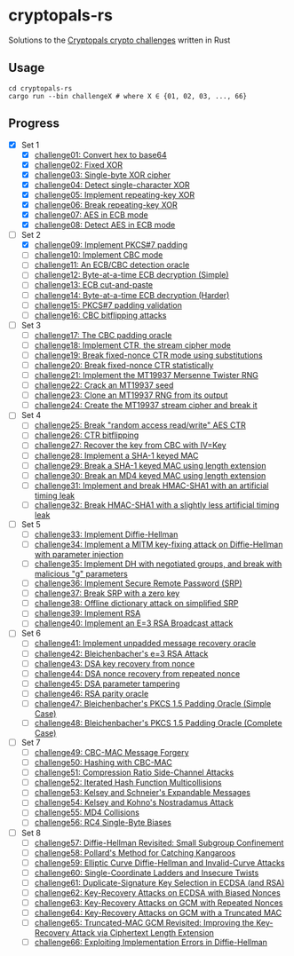 # cryptopals-rs
Solutions to the [Cryptopals crypto challenges](https://cryptopals.com/) written in Rust

## Usage

```
cd cryptopals-rs
cargo run --bin challengeX # where X ∈ {01, 02, 03, ..., 66}
```

## Progress 

- [x] Set 1 
    - [x] [challenge01: Convert hex to base64](https://cryptopals.com/sets/1/challenges/1)
    - [x] [challenge02: Fixed XOR](https://cryptopals.com/sets/1/challenges/2)
    - [x] [challenge03: Single-byte XOR cipher](https://cryptopals.com/sets/1/challenges/3)
    - [x] [challenge04: Detect single-character XOR](https://cryptopals.com/sets/1/challenges/4)
    - [x] [challenge05: Implement repeating-key XOR](https://cryptopals.com/sets/1/challenges/5)
    - [x] [challenge06: Break repeating-key XOR](https://cryptopals.com/sets/1/challenges/6)
    - [x] [challenge07: AES in ECB mode](https://cryptopals.com/sets/1/challenges/7)
    - [x] [challenge08: Detect AES in ECB mode](https://cryptopals.com/sets/1/challenges/8)
- [ ] Set 2
    - [x] [challenge09: Implement PKCS#7 padding](https://cryptopals.com/sets/2/challenges/9)
    - [ ] [challenge10: Implement CBC mode](https://cryptopals.com/sets/2/challenges/10)
    - [ ] [challenge11: An ECB/CBC detection oracle](https://cryptopals.com/sets/2/challenges/11)
    - [ ] [challenge12: Byte-at-a-time ECB decryption (Simple)](https://cryptopals.com/sets/2/challenges/12)
    - [ ] [challenge13: ECB cut-and-paste](https://cryptopals.com/sets/2/challenges/13)
    - [ ] [challenge14: Byte-at-a-time ECB decryption (Harder)](https://cryptopals.com/sets/2/challenges/14)
    - [ ] [challenge15: PKCS#7 padding validation](https://cryptopals.com/sets/2/challenges/15)
    - [ ] [challenge16: CBC bitflipping attacks](https://cryptopals.com/sets/2/challenges/16)
- [ ] Set 3
    - [ ] [challenge17: The CBC padding oracle](https://cryptopals.com/sets/3/challenges/17)
    - [ ] [challenge18: Implement CTR, the stream cipher mode](https://cryptopals.com/sets/3/challenges/18)
    - [ ] [challenge19: Break fixed-nonce CTR mode using substitutions](https://cryptopals.com/sets/3/challenges/19)
    - [ ] [challenge20: Break fixed-nonce CTR statistically](https://cryptopals.com/sets/3/challenges/20)
    - [ ] [challenge21: Implement the MT19937 Mersenne Twister RNG](https://cryptopals.com/sets/3/challenges/21)
    - [ ] [challenge22: Crack an MT19937 seed](https://cryptopals.com/sets/3/challenges/22)
    - [ ] [challenge23: Clone an MT19937 RNG from its output](https://cryptopals.com/sets/3/challenges/23)
    - [ ] [challenge24: Create the MT19937 stream cipher and break it](https://cryptopals.com/sets/3/challenges/24)
- [ ] Set 4
    - [ ] [challenge25: Break "random access read/write" AES CTR](https://cryptopals.com/sets/4/challenges/25)
    - [ ] [challenge26: CTR bitflipping](https://cryptopals.com/sets/4/challenges/26)
    - [ ] [challenge27: Recover the key from CBC with IV=Key](https://cryptopals.com/sets/4/challenges/27)
    - [ ] [challenge28: Implement a SHA-1 keyed MAC](https://cryptopals.com/sets/4/challenges/28)
    - [ ] [challenge29: Break a SHA-1 keyed MAC using length extension](https://cryptopals.com/sets/4/challenges/29)
    - [ ] [challenge30: Break an MD4 keyed MAC using length extension](https://cryptopals.com/sets/4/challenges/30)
    - [ ] [challenge31: Implement and break HMAC-SHA1 with an artificial timing leak](https://cryptopals.com/sets/4/challenges/31)
    - [ ] [challenge32: Break HMAC-SHA1 with a slightly less artificial timing leak](https://cryptopals.com/sets/4/challenges/32)
- [ ] Set 5
    - [ ] [challenge33: Implement Diffie-Hellman](https://cryptopals.com/sets/5/challenges/33)
    - [ ] [challenge34: Implement a MITM key-fixing attack on Diffie-Hellman with parameter injection](https://cryptopals.com/sets/5/challenges/34)
    - [ ] [challenge35: Implement DH with negotiated groups, and break with malicious "g" parameters](https://cryptopals.com/sets/5/challenges/35)
    - [ ] [challenge36: Implement Secure Remote Password (SRP)](https://cryptopals.com/sets/5/challenges/36)
    - [ ] [challenge37: Break SRP with a zero key](https://cryptopals.com/sets/5/challenges/37)
    - [ ] [challenge38: Offline dictionary attack on simplified SRP](https://cryptopals.com/sets/5/challenges/38)
    - [ ] [challenge39: Implement RSA](https://cryptopals.com/sets/5/challenges/39)
    - [ ] [challenge40: Implement an E=3 RSA Broadcast attack](https://cryptopals.com/sets/5/challenges/40)
- [ ] Set 6
    - [ ] [challenge41: Implement unpadded message recovery oracle](https://cryptopals.com/sets/6/challenges/41)
    - [ ] [challenge42: Bleichenbacher's e=3 RSA Attack](https://cryptopals.com/sets/6/challenges/42)
    - [ ] [challenge43: DSA key recovery from nonce](https://cryptopals.com/sets/6/challenges/43)
    - [ ] [challenge44: DSA nonce recovery from repeated nonce](https://cryptopals.com/sets/6/challenges/44)
    - [ ] [challenge45: DSA parameter tampering](https://cryptopals.com/sets/6/challenges/45)
    - [ ] [challenge46: RSA parity oracle](https://cryptopals.com/sets/6/challenges/46)
    - [ ] [challenge47: Bleichenbacher's PKCS 1.5 Padding Oracle (Simple Case)](https://cryptopals.com/sets/6/challenges/47)
    - [ ] [challenge48: Bleichenbacher's PKCS 1.5 Padding Oracle (Complete Case)](https://cryptopals.com/sets/6/challenges/48)
- [ ] Set 7
    - [ ] [challenge49: CBC-MAC Message Forgery](https://cryptopals.com/sets/7/challenges/49)
    - [ ] [challenge50: Hashing with CBC-MAC](https://cryptopals.com/sets/7/challenges/50)
    - [ ] [challenge51: Compression Ratio Side-Channel Attacks](https://cryptopals.com/sets/7/challenges/51)
    - [ ] [challenge52: Iterated Hash Function Multicollisions](https://cryptopals.com/sets/7/challenges/52)
    - [ ] [challenge53: Kelsey and Schneier's Expandable Messages](https://cryptopals.com/sets/7/challenges/53)
    - [ ] [challenge54: Kelsey and Kohno's Nostradamus Attack](https://cryptopals.com/sets/7/challenges/54)
    - [ ] [challenge55: MD4 Collisions](https://cryptopals.com/sets/7/challenges/55)
    - [ ] [challenge56: RC4 Single-Byte Biases](https://cryptopals.com/sets/7/challenges/56)
- [ ] Set 8
    - [ ] [challenge57: Diffie-Hellman Revisited: Small Subgroup Confinement](https://cryptopals.com/sets/8/challenges/57.txt)
    - [ ] [challenge58: Pollard's Method for Catching Kangaroos](https://cryptopals.com/sets/8/challenges/58.txt)
    - [ ] [challenge59: Elliptic Curve Diffie-Hellman and Invalid-Curve Attacks](https://cryptopals.com/sets/8/challenges/59.txt)
    - [ ] [challenge60: Single-Coordinate Ladders and Insecure Twists](https://cryptopals.com/sets/8/challenges/60.txt)
    - [ ] [challenge61: Duplicate-Signature Key Selection in ECDSA (and RSA)](https://cryptopals.com/sets/8/challenges/61.txt)
    - [ ] [challenge62: Key-Recovery Attacks on ECDSA with Biased Nonces](https://cryptopals.com/sets/8/challenges/62.txt)
    - [ ] [challenge63: Key-Recovery Attacks on GCM with Repeated Nonces](https://cryptopals.com/sets/8/challenges/63.txt)
    - [ ] [challenge64: Key-Recovery Attacks on GCM with a Truncated MAC](https://cryptopals.com/sets/8/challenges/64.txt)
    - [ ] [challenge65: Truncated-MAC GCM Revisited: Improving the Key-Recovery Attack via Ciphertext Length Extension](https://cryptopals.com/sets/8/challenges/65.txt)
    - [ ] [challenge66: Exploiting Implementation Errors in Diffie-Hellman](https://cryptopals.com/sets/8/challenges/66.txt)